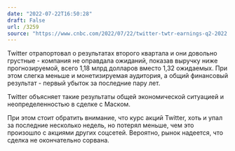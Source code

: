```yaml
---
date: "2022-07-22T16:50:28"
draft: False
url: /3259
source: "https://www.cnbc.com/2022/07/22/twitter-twtr-earnings-q2-2022.html"
---
```


Twitter отрапортовал о результатах второго квартала и они довольно грустные - компания не оправдала ожиданий, показав выручку ниже прогнозируемой, всего 1,18 млрд долларов вместо 1,32 ожидаемых. При этом слегка меньше и монетизируемая аудитория, а общий финансовый результат - первый убыток за последние пару лет. 

Twitter объясняет такие результаты общей экономической ситуацией и неопределенностью в сделке с Маском. 

При этом стоит обратить внимание, что курс акций Twitter, хоть и упал за последние несколько недель, но потерял меньше, чем это произошло с акциями других соцсетей. Вероятно, рынок надеется, что сделка не окончательно сорвана.
